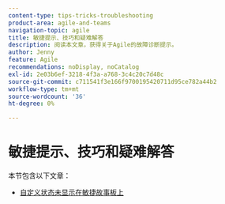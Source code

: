 ```yaml
---
content-type: tips-tricks-troubleshooting
product-area: agile-and-teams
navigation-topic: agile
title: 敏捷提示、技巧和疑难解答
description: 阅读本文章，获得关于Agile的故障诊断提示。
author: Jenny
feature: Agile
recommendations: noDisplay, noCatalog
exl-id: 2e03b6ef-3218-4f3a-a768-3c4c20c7d48c
source-git-commit: c711541f3e166f9700195420711d95ce782a44b2
workflow-type: tm+mt
source-wordcount: '36'
ht-degree: 0%

---
```


# 敏捷提示、技巧和疑难解答

本节包含以下文章：

* [自定义状态未显示在敏捷故事板上](../../agile/tips-tricks-and-troubleshooting/custom-status-does-not-show.md)

